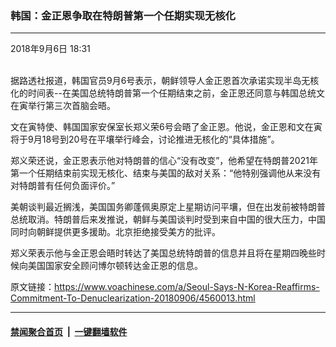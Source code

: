 ### 韩国：金正恩争取在特朗普第一个任期实现无核化 
------------------------

<div class="published">
 <span class="date" title="中国时间">
  <time datetime="2018-09-06T18:31:05+08:00">
   2018年9月6日 18:31
  </time>
 </span>
</div>
<br/>
<div class="wsw">
 <p>
  据路透社报道，韩国官员9月6号表示，朝鲜领导人金正恩首次承诺实现半岛无核化的时间表--在美国总统特朗普第一个任期结束之前，金正恩还同意与韩国总统文在寅举行第三次首脑会晤。
 </p>
 <p>
  文在寅特使、韩国国家安保室长郑义荣6号会晤了金正恩。他说，金正恩和文在寅将于9月18号到20号在平壤举行峰会，讨论推进无核化的“具体措施”。
 </p>
 <p>
  郑义荣还说，金正恩表示他对特朗普的信心“没有改变”，他希望在特朗普2021年第一个任期结束前实现无核化、结束与美国的敌对关系：“他特别强调他从来没有对特朗普有任何负面评价。”
 </p>
 <p>
  美朝谈判最近搁浅，美国国务卿蓬佩奥原定上星期访问平壤，但在出发前被特朗普总统取消。特朗普后来发推说，朝鲜与美国谈判时受到来自中国的很大压力，中国同时向朝鲜提供更多援助。北京拒绝接受美方的批评。
 </p>
 <p>
  郑义荣表示他与金正恩会晤时转达了美国总统特朗普的信息并且将在星期四晚些时候向美国国家安全顾问博尔顿转达金正恩的信息。
 </p>
 <p>
 </p>
</div>

原文链接：https://www.voachinese.com/a/Seoul-Says-N-Korea-Reaffirms-Commitment-To-Denuclearization-20180906/4560013.html


------------------------
#### [禁闻聚合首页](https://github.com/gfw-breaker/banned-news/blob/master/README.md) &nbsp;|&nbsp;  [一键翻墙软件](https://github.com/gfw-breaker/nogfw/blob/master/README.md)